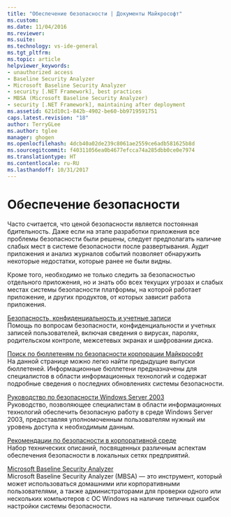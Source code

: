 ```yaml
---
title: "Обеспечение безопасности | Документы Майкрософт"
ms.custom: 
ms.date: 11/04/2016
ms.reviewer: 
ms.suite: 
ms.technology: vs-ide-general
ms.tgt_pltfrm: 
ms.topic: article
helpviewer_keywords:
- unauthorized access
- Baseline Security Analyzer
- Microsoft Baseline Security Analyzer
- security [.NET Framework], best practices
- MBSA (Microsoft Baseline Security Analyzer)
- security [.NET Framework], maintaining after deployment
ms.assetid: 621d10c1-842b-4902-be60-bb9719591751
caps.latest.revision: "18"
author: TerryGLee
ms.author: tglee
manager: ghogen
ms.openlocfilehash: 4dcb40a02de239c8061ae2559ce6adb581625b8d
ms.sourcegitcommit: f40311056ea0b4677efcca74a285dbb0ce0e7974
ms.translationtype: HT
ms.contentlocale: ru-RU
ms.lasthandoff: 10/31/2017
---
```

# <a name="maintaining-security"></a>Обеспечение безопасности
Часто считается, что ценой безопасности является постоянная бдительность. Даже если на этапе разработки приложения все проблемы безопасности были решены, следует предполагать наличие слабых мест в системе безопасности после развертывания. Аудит приложения и анализ журналов событий позволяет обнаружить некоторые недостатки, которые ранее не были видны.  
  
 Кроме того, необходимо не только следить за безопасностью отдельного приложения, но и знать обо всех текущих угрозах и слабых местах системы безопасности платформы, на которой работает приложение, и других продуктов, от которых зависит работа приложения.  
  
 [Безопасность, конфиденциальность и учетные записи](http://go.microsoft.com/fwlink/?LinkId=72881)  
 Помощь по вопросам безопасности, конфиденциальности и учетных записей пользователей, включая сведения о вирусах, паролях, родительском контроле, межсетевых экранах и шифровании диска.  
  
 [Поиск по бюллетеням по безопасности корпорации Майкрософт](http://go.microsoft.com/fwlink/?LinkId=110396)  
 На данной странице можно легко найти предыдущие выпуски бюллетеней. Информационные бюллетени предназначены для специалистов в области информационных технологий и содержат подробные сведения о последних обновлениях системы безопасности.  
  
 [Руководство по безопасности Windows Server 2003](http://go.microsoft.com/fwlink/?LinkId=65300)  
 Руководство, позволяющее специалистам в области информационных технологий обеспечить безопасную работу в среде Windows Server 2003, предоставляя уполномоченным пользователям нужный им уровень доступа к необходимым данным.  
  
 [Рекомендации по безопасности в корпоративной среде](http://go.microsoft.com/fwlink/?LinkId=72879)  
 Набор технических описаний, посвященных различным аспектам обеспечения безопасности в локальных сетях предприятий.  
  
 [Microsoft Baseline Security Analyzer](http://go.microsoft.com/fwlink/?LinkId=9173)  
 Microsoft Baseline Security Analyzer (MBSA) — это инструмент, который может использоваться домашними или корпоративными пользователями, а также администраторами для проверки одного или нескольких компьютеров с ОС Windows на наличие типичных ошибок настройки системы безопасности.